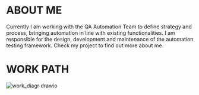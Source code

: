 # ABOUT ME

Currently I am working with the QA Automation Team to define strategy and process, bringing automation in line with existing functionalities. 
I am responsible for the design, development and maintenance of the automation testing framework. Check my project to find out more about me.

# WORK PATH

![work_diagr drawio](https://github.com/vali92/portofolio/assets/29226829/9c8dee9b-52f4-4c36-b2a3-d96b00902080)
